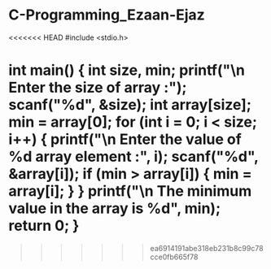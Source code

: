 # C-Programming_Ezaan-Ejaz
<<<<<<< HEAD
#include <stdio.h>

int main()
{
    int size, min;
    printf("\n Enter the size of array :");
    scanf("%d", &size);
    int array[size];
    min = array[0];
    for (int i = 0; i < size; i++)
    {
        printf("\n Enter the value of %d array element :", i);
        scanf("%d", &array[i]);
        if (min > array[i])
        {
            min = array[i];
        }
    }
    printf("\n The minimum value in the array is %d", min);
    return 0;
}
=======
 
>>>>>>> ea6914191abe318eb231b8c99c78cce0fb665f78
